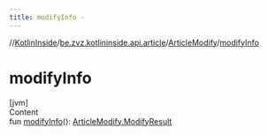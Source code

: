 ```yaml
---
title: modifyInfo -
---
```

//[KotlinInside](../../index.md)/[be.zvz.kotlininside.api.article](../index.md)/[ArticleModify](index.md)/[modifyInfo](modify-info.md)



# modifyInfo  
[jvm]  
Content  
fun [modifyInfo](modify-info.md)(): [ArticleModify.ModifyResult](-modify-result/index.md)  



